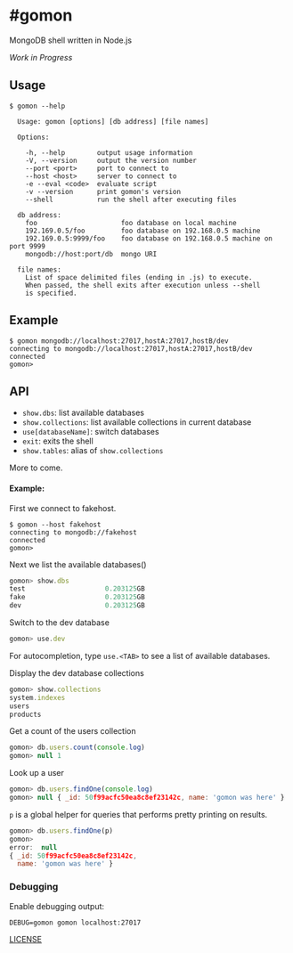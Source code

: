 #gomon
========

MongoDB shell written in Node.js


_Work in Progress_

## Usage

```
$ gomon --help

  Usage: gomon [options] [db address] [file names]

  Options:

    -h, --help        output usage information
    -V, --version     output the version number
    --port <port>     port to connect to
    --host <host>     server to connect to
    -e --eval <code>  evaluate script
    -v --version      print gomon's version
    --shell           run the shell after executing files

  db address:
    foo                     foo database on local machine
    192.169.0.5/foo         foo database on 192.168.0.5 machine
    192.169.0.5:9999/foo    foo database on 192.168.0.5 machine on port 9999
    mongodb://host:port/db  mongo URI

  file names:
    List of space delimited files (ending in .js) to execute.
    When passed, the shell exits after execution unless --shell
    is specified.
```

## Example

```
$ gomon mongodb://localhost:27017,hostA:27017,hostB/dev
connecting to mongodb://localhost:27017,hostA:27017,hostB/dev
connected
gomon>
```

## API

- `show.dbs`: list available databases
- `show.collections`: list available collections in current database
- `use[databaseName]`: switch databases
- `exit`: exits the shell
- `show.tables`: alias of `show.collections`

More to come.

#### Example:

First we connect to fakehost.

```
$ gomon --host fakehost
connecting to mongodb://fakehost
connected
gomon>
```

Next we list the available databases()

```js
gomon> show.dbs
test                    0.203125GB
fake                    0.203125GB
dev                     0.203125GB
```

Switch to the dev database

```js
gomon> use.dev
```

For autocompletion, type `use.<TAB>` to see a list of available databases.

Display the dev database collections

```js
gomon> show.collections
system.indexes
users
products
```

Get a count of the users collection

```js
gomon> db.users.count(console.log)
gomon> null 1
```

Look up a user

```js
gomon> db.users.findOne(console.log)
gomon> null { _id: 50f99acfc50ea8c8ef23142c, name: 'gomon was here' }
```

`p` is a global helper for queries that performs pretty printing on results.

```js
gomon> db.users.findOne(p)
gomon>
error:  null
{ _id: 50f99acfc50ea8c8ef23142c,
  name: 'gomon was here' }
```

### Debugging

Enable debugging output:

```
DEBUG=gomon gomon localhost:27017
```

[LICENSE](https://github.com/aheckmann/gomon/blob/master/LICENSE)
